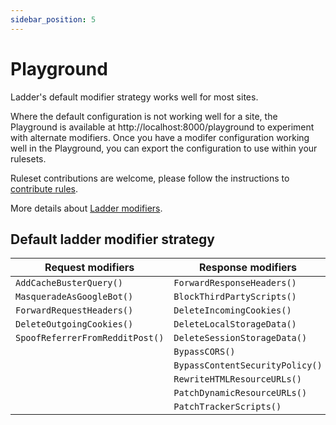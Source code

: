 ```yaml
---
sidebar_position: 5
---
```


# Playground

Ladder's default modifier strategy works well for most sites.

Where the default configuration is not working well for a site, the Playground is available at http://localhost:8000/playground to experiment with alternate modifiers. Once you have a modifer configuration working well in the Playground, you can export the configuration to use within your rulesets.

Ruleset contributions are welcome, please follow the instructions to [contribute rules](../developer/contribute#contribute-rules).

More details about [Ladder modifiers](/docs/category/modifiers).

## Default ladder modifier strategy

| Request modifiers               | Response modifiers              |
| ------------------------------- | ------------------------------- |
| `AddCacheBusterQuery()`         | `ForwardResponseHeaders()`      |
| `MasqueradeAsGoogleBot()`       | `BlockThirdPartyScripts()`      |
| `ForwardRequestHeaders()`       | `DeleteIncomingCookies()`       |
| `DeleteOutgoingCookies()`       | `DeleteLocalStorageData()`      |
| `SpoofReferrerFromRedditPost()` | `DeleteSessionStorageData()`    |
|                                 | `BypassCORS()`                  |
|                                 | `BypassContentSecurityPolicy()` |
|                                 | `RewriteHTMLResourceURLs()`     |
|                                 | `PatchDynamicResourceURLs()`    |
|                                 | `PatchTrackerScripts()`         |
